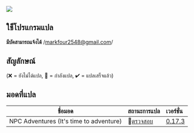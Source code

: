 ![](https://media.giphy.com/media/28yuo2xszIQv2plDgh/giphy.gif)
## ใช็โปรแกรมแปล 
**มีบัคสามารถแจ้งได้**
/markfour2548@gmail.com/
## สัญลักษณ์

(❌ = ยังไม่ได้แปล, 📝 = กำลังแปล, ✔ = แปลเสร็จแล้ว)

## มอดที่แปล
 ชื่อมอด                            | สถานะการแปล                                                 | เวอร์ชั่น  
--------------------------------- | :------------------------------------------------------------- | :-------------------------------------------------------------
 NPC Adventures (It's time to adventure)| 📝[ตรวจสอบ](https://github.com/seiji-48/StardewModsThai/tree/main/NpcAdventure) | [0.17.3](https://www.nexusmods.com/stardewvalley/mods/4582) | 
